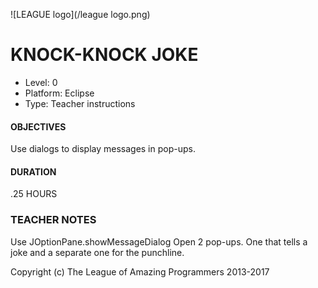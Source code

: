 ![LEAGUE logo](/league logo.png) 
# KNOCK-KNOCK JOKE
* Level: 0
* Platform: Eclipse
* Type: Teacher instructions

#### OBJECTIVES
Use dialogs to display messages in pop-ups.

#### DURATION
.25 HOURS

### TEACHER NOTES 
Use JOptionPane.showMessageDialog
Open 2 pop-ups. One that tells a joke and a separate one for the punchline.

Copyright (c) The League of Amazing Programmers 2013-2017
